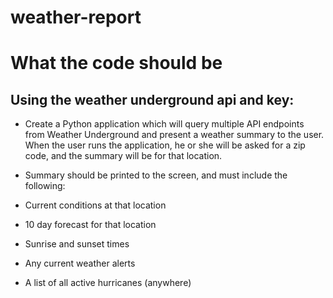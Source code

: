 # weather-report

# What the code should be
## Using the weather underground api and key:
- Create a Python application which will query multiple API endpoints from Weather Underground and present a weather summary to the user. When the user runs the application, he or she will be asked for a zip code, and the summary will be for that location.

- Summary should be printed to the screen, and must include the following:
- Current conditions at that location
- 10 day forecast for that location
- Sunrise and sunset times
- Any current weather alerts
- A list of all active hurricanes (anywhere)
